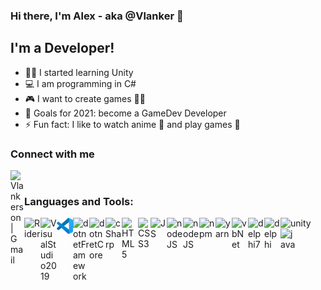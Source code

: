### Hi there, I'm Alex - aka @Vlanker 👋

## I'm a Developer!
- 🐱‍🏍 I started learning Unity
- 💻 I am programming in C# 
- 🎮 I want to create games 🐱‍👤
- 🥅 Goals for 2021: become a GameDev Developer
- ⚡ Fun fact: I like to watch anime 👺 and play games 👹

### Connect with me
[<img align="left" alt="Vlankerson | Gmail" width="22px" src="https://user-images.githubusercontent.com/5141132/50740364-7ea80880-1217-11e9-8faf-2348e31beedd.png" />][gmail]

<br/>

### Languages and Tools:
<img align="left" alt="Rider" width="26px" src="https://migsoft.ru/upload/iblock/707/707ac49b267f23b4648013c7e8d6dafd.png" />
<img align="left" alt="VisualStudio2019" width="26px" src="https://img.icons8.com/color/452/visual-studio-2019.png" />
<img align="left" alt="VSCode" width="26px" src="https://raw.githubusercontent.com/github/explore/80688e429a7d4ef2fca1e82350fe8e3517d3494d/topics/visual-studio-code/visual-studio-code.png" />
<img align="left" alt="dotnetFramework" width="26px" src="https://cdn.iconscout.com/icon/free/png-512/microsoft-dot-net-1-1175179.png" />
<img align="left" alt="dotnetCore" width="26px" src="https://upload.wikimedia.org/wikipedia/commons/thumb/e/ee/.NET_Core_Logo.svg/1200px-.NET_Core_Logo.svg.png" />
<img align="left" alt="cSharp" width="26px" src="https://www.freeiconspng.com/uploads/c-logo-icon-18.png" />
<img align="left" alt="HTML5" width="26px" src="https://upload.wikimedia.org/wikipedia/commons/thumb/6/61/HTML5_logo_and_wordmark.svg/512px-HTML5_logo_and_wordmark.svg.png" />
<img align="left" alt="CSS3" width="20px" src="https://3.bp.blogspot.com/-oRSUw_TmO9o/XIb61m88fcI/AAAAAAAAIq0/vnxl2zzsXEQsnHI2fH4GjKu_ZT0urRo4wCK4BGAYYCw/s1600/icon%2Bcss%2B3.png" />
<img align="left" alt="JS" width="26px" src="https://cdn.iconscout.com/icon/free/png-256/javascript-2038874-1720087.png" />
<img align="left" alt="nodeJS" width="26px" src="https://upload.wikimedia.org/wikipedia/commons/d/d9/Node.js_logo.svg" />
<img align="left" alt="nodeJS" width="26px" src="https://upload.wikimedia.org/wikipedia/commons/thumb/a/a7/React-icon.svg/1200px-React-icon.svg.png" />
<img align="left" alt="npm" width="26px" src="https://img.icons8.com/color/452/npm.png" />
<img align="left" alt="yarn" width="26px" src="https://iconape.com/wp-content/png_logo_vector/yarn-logo.png" />
<img align="left" alt="vbNet" width="26px" src="https://upload.wikimedia.org/wikipedia/commons/thumb/4/40/VB.NET_Logo.svg/512px-VB.NET_Logo.svg.png" />
<img align="left" alt="delphi7" width="26px" src="https://softcatalog.info/sites/default/files/styles/program_logo/public/program/logo/borland_delphi_7_dlya_windows-logo.png" />
<img align="left" alt="delphi" width="26px" src="https://upload.wikimedia.org/wikipedia/commons/b/bd/Delphi_Language_Logo.png" />
<img align="left" alt="unity" width="50px" src="https://upload.wikimedia.org/wikipedia/commons/thumb/1/19/Unity_Technologies_logo.svg/1280px-Unity_Technologies_logo.svg.png" />
<img align="left" alt="java" width="26px" src="https://www.brutka.com/img/java-logo.png" />

<br />

[gmail]: vlankerson@gmail.com
